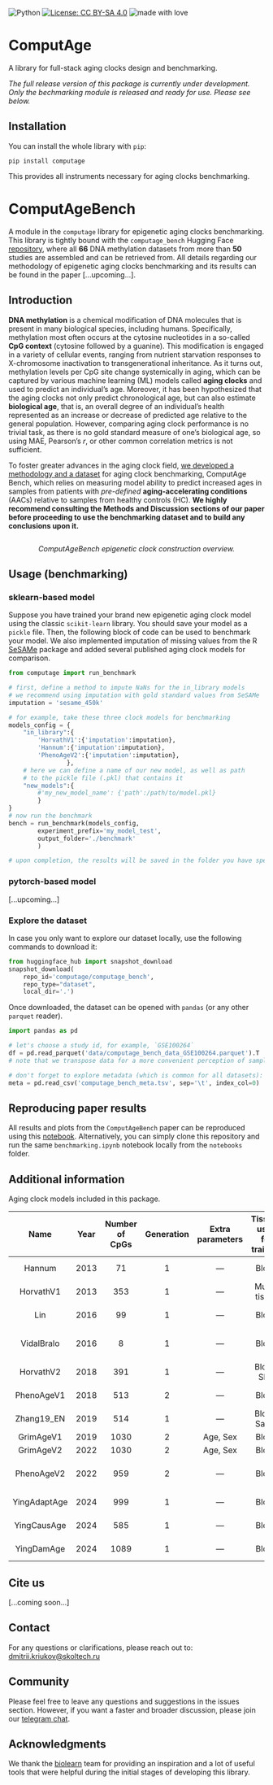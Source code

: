![Python](https://img.shields.io/badge/python-v3.10+-blue.svg)
[![License: CC BY-SA 4.0](https://img.shields.io/badge/License-CC%20BY--SA%204.0-lightgrey.svg)](https://creativecommons.org/licenses/by-sa/4.0/)
![made with love](https://img.shields.io/badge/made%20with%20%E2%9D%A4%EF%B8%8F-8A2BE2)

# ComputAge
A library for full-stack aging clocks design and benchmarking.

*The full release version of this package is currently under development. Only the bechmarking module is released and ready for use. Please see below.*

## Installation

You can install the whole library with `pip`:

`pip install computage`

This provides all instruments necessary for aging clocks benchmarking.

# ComputAgeBench

A module in the `computage` library for epigenetic aging clocks benchmarking. This library is tightly bound with the `computage_bench` Hugging Face [repository](https://huggingface.co/datasets/computage/computage_bench), where all **66** DNA methylation datasets from more than **50** studies are assembled and can be retrieved from. All details regarding our methodology of epigenetic aging clocks benchmarking and its results can be found in the paper [...upcoming...].

## Introduction

**DNA methylation** is a chemical modification of DNA molecules that is present in many biological species, including humans. 
Specifically, methylation most often occurs at the cytosine nucleotides in a so-called **CpG context** (cytosine followed by a guanine). 
This modification is engaged in a variety of cellular events, ranging from nutrient starvation responses to X-chromosome inactivation to transgenerational inheritance. 
As it turns out, methylation levels per CpG site change systemically in aging, which can be captured by various machine learning (ML) models called **aging clocks** 
and used to predict an individual’s age. Moreover, it has been hypothesized that the aging clocks not only predict chronological age, but can also estimate 
**biological age**, that is, an overall degree of an individual’s health represented as an increase or decrease of predicted age relative to the general population. 
However, comparing aging clock performance is no trivial task, as there is no gold standard measure of one’s biological age, so using MAE, Pearson’s *r*, or other 
common correlation metrics is not sufficient.

To foster greater advances in the aging clock field, [we developed a methodology and a dataset](https://huggingface.co/datasets/computage/computage_bench) for aging clock benchmarking, ComputAge Bench, which relies on measuring model ability to predict increased ages in samples from patients with *pre-defined* **aging-accelerating conditions** (AACs) relative to samples from 
healthy controls (HC). **We highly recommend consulting the Methods and Discussion sections of our paper before proceeding to use the benchmarking dataset and to build 
any conclusions upon it.**

<p align="center">
<img src="images/fig1.png" alt>

</p>
<p align="center">
<em>ComputAgeBench epigenetic clock construction overview.</em>
</p>

## Usage (benchmarking)

### sklearn-based model

Suppose you have trained your brand new epigenetic aging clock model using the classic `scikit-learn` library. You should save your model as a `pickle` file. Then, the following block of code can be used to benchmark your model. We also implemented imputation of missing values from the R [SeSAMe](https://github.com/zwdzwd/sesame) package and added several published aging clock models for comparison.

```python
from computage import run_benchmark

# first, define a method to impute NaNs for the in_library models
# we recommend using imputation with gold standard values from SeSAMe
imputation = 'sesame_450k'

# for example, take these three clock models for benchmarking
models_config = {
    "in_library":{
        'HorvathV1':{'imputation':imputation},
        'Hannum':{'imputation':imputation},
        'PhenoAgeV2':{'imputation':imputation},
				},
    # here we can define a name of our new model, as well as path
    # to the pickle file (.pkl) that contains it
    "new_models":{
        #'my_new_model_name': {'path':/path/to/model.pkl}
        }
}
# now run the benchmark
bench = run_benchmark(models_config, 
        experiment_prefix='my_model_test',
        output_folder='./benchmark'
        )

# upon completion, the results will be saved in the folder you have specified for output
```

### pytorch-based model
[...upcoming...]

### Explore the dataset
In case you only want to explore our dataset locally, use the following commands to download it:
```python
from huggingface_hub import snapshot_download
snapshot_download(
    repo_id='computage/computage_bench', 
    repo_type="dataset",
    local_dir='.')
```

Once downloaded, the dataset can be opened with `pandas` (or any other `parquet` reader).

```python
import pandas as pd

# let's choose a study id, for example, `GSE100264`
df = pd.read_parquet('data/computage_bench_data_GSE100264.parquet').T
# note that we transpose data for a more convenient perception of samples and features

# don't forget to explore metadata (which is common for all datasets):
meta = pd.read_csv('computage_bench_meta.tsv', sep='\t', index_col=0)
```

## Reproducing paper results
All results and plots from the `ComputAgeBench` paper can be reproduced using this [notebook](https://drive.google.com/file/d/1_nrGMUd8oH8ADNWUPNeXHr4ZAJlZOQhm/view?usp=sharing). Alternatively, you can simply clone this repository and run the same `benchmarking.ipynb` notebook locally from the `notebooks` folder.

## Additional information

Aging clock models included in this package.

|     Name     | Year | Number of CpGs | Generation | Extra parameters | Tissues used for training |                                Reference                               |
|:------------:|:----:|:--------------:|:----------:|:----------------:|:-------------------------:|:----------------------------------------------------------------------:|
|    Hannum    | 2013 |       71       |      1     |         —        |           Blood           | [Hannum G. et al.](https://doi.org/10.1016/j.molcel.2012.10.016)       |
|   HorvathV1  | 2013 |       353      |      1     |         —        |        Multi-tissue       | [Horvath S.](https://doi.org/10.1186/gb-2013-14-10-r115)               |
|      Lin     | 2016 |       99       |      1     |         —        |           Blood           | [Lin Q. et al.](https://doi.org/10.18632/aging.100908)                 |
|  VidalBralo  | 2016 |        8       |      1     |         —        |           Blood           | [Vidal-Bralo L. et al.](https://doi.org/10.3389/fgene.2016.00126)      |
|   HorvathV2  | 2018 |       391      |      1     |         —        |        Blood, Skin        | [Horvath S. et al.](https://doi.org/10.18632/aging.101508)             |
|  PhenoAgeV1  | 2018 |       513      |      2     |         —        |           Blood           | [Levine M.E. et al.](https://doi.org/10.18632/aging.101414)            |
|  Zhang19_EN  | 2019 |       514      |      1     |         —        |       Blood, Saliva       | [Zhang Q, et al.](https://doi.org/10.1186/s13073-019-0667-1)           |
|   GrimAgeV1  | 2019 |      1030      |      2     |     Age, Sex     |           Blood           | [Lu A. et al.](https://doi.org/10.18632%2Faging.101684)                |
|   GrimAgeV2  | 2022 |      1030      |      2     |     Age, Sex     |           Blood           | [Lu A. et al.](https://doi.org/10.18632%2Faging.204434)                |
|  PhenoAgeV2  | 2022 |       959      |      2     |         —        |           Blood           | [Higgins-Chen A.T. et al.](https://doi.org/10.1038/s43587-022-00248-2) |
| YingAdaptAge | 2024 |       999      |      1     |         —        |           Blood           | [Ying K. et al.](https://doi.org/10.1038/s43587-023-00557-0)           |
|  YingCausAge | 2024 |       585      |      1     |         —        |           Blood           | [Ying K. et al.](https://doi.org/10.1038/s43587-023-00557-0)           |
|  YingDamAge  | 2024 |      1089      |      1     |         —        |           Blood           | [Ying K. et al.](https://doi.org/10.1038/s43587-023-00557-0)           |

## Cite us
[...coming soon...]

## Contact
For any questions or clarifications, please reach out to: dmitrii.kriukov@skoltech.ru

## Community
Please feel free to leave any questions and suggestions in the issues section. However, if you want a faster and broader discussion, please join our [telegram chat](https://t.me/agingmath). 

## Acknowledgments
We thank the [biolearn](https://bio-learn.github.io/data.html) team for providing an inspiration and a lot of useful tools that were helpful during the initial stages of developing this library. 


